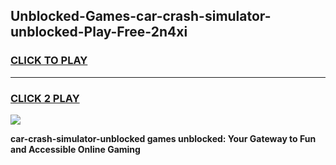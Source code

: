 
## Unblocked-Games-car-crash-simulator-unblocked-Play-Free-2n4xi
<h3>
<a href="https://premium76.site?title=car-crash-simulator-unblocked&ref=10A">CLICK TO PLAY</a></h3>
<hr>

<h3>
<a href="https://premium76.site?title=car-crash-simulator-unblocked&ref=10A">CLICK 2 PLAY</a>
  
</h3>

<a href="https://premium76.site?title=car-crash-simulator-unblocked&ref=10A"><img src="https://clearcache.store/games.png"></a>


**car-crash-simulator-unblocked games unblocked: Your Gateway to Fun and Accessible Online Gaming**
